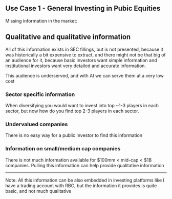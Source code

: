 ## Use Case 1 - General Investing in Pubic Equities

Missing information in the market:

## Qualitative and qualitative information
All of this information exists in SEC fillings, but is not presented, because it was historically a bit expensive
to extract, and there might not be that big of an audience for it, because basic investors want simple information
and institutional investors want very detailed and accurate information.

This audience is underserved, and with AI we can serve them at a very low cost

### Sector specific information
When diversifying you would want to invest into top ~1-3 players in each sector, but now how do you find top 2-3
players in each sector.

### Undervalued companies
There is no easy way for a public investor to find this information

### Information on small/medium cap companies
There is not much information available for $100mm < mid-cap < $1B companies. Pulling this information can help
provide qualitative information


---
Note: All this information can be also embedded in investing platforms like I have a trading account with RBC, but the
information it provides is quite basic, and not much qualitative
